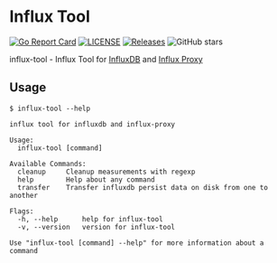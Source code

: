 # Influx Tool

[![Go Report Card](https://goreportcard.com/badge/chengshiwen/influx-tool)](https://goreportcard.com/report/chengshiwen/influx-tool)
[![LICENSE](https://img.shields.io/github/license/chengshiwen/influx-tool.svg)](https://github.com/chengshiwen/influx-tool/blob/master/LICENSE)
[![Releases](https://img.shields.io/github/release-pre/chengshiwen/influx-tool.svg)](https://github.com/chengshiwen/influx-tool/releases)
![GitHub stars](https://img.shields.io/github/stars/chengshiwen/influx-tool.svg?label=github%20stars&logo=github)

influx-tool - Influx Tool for [InfluxDB](https://docs.influxdata.com/influxdb/v1.8/) and [Influx Proxy](https://github.com/chengshiwen/influx-proxy)

## Usage

```
$ influx-tool --help

influx tool for influxdb and influx-proxy

Usage:
  influx-tool [command]

Available Commands:
  cleanup     Cleanup measurements with regexp
  help        Help about any command
  transfer    Transfer influxdb persist data on disk from one to another

Flags:
  -h, --help      help for influx-tool
  -v, --version   version for influx-tool

Use "influx-tool [command] --help" for more information about a command
```
